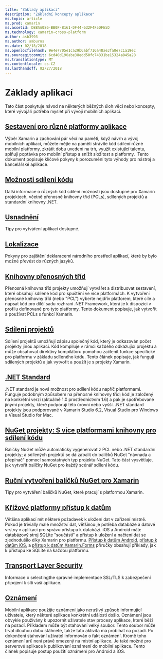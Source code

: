 ```yaml
---
title: "Základy aplikací"
description: "Základní koncepty aplikace"
ms.topic: article
ms.prod: xamarin
ms.assetid: DBBAA086-BB0F-8161-DF44-632F4F5DFE5D
ms.technology: xamarin-cross-platform
author: asb3993
ms.author: amburns
ms.date: 02/18/2018
ms.openlocfilehash: 9e4e7705e1ca29b6abf716a48ae3fa0e7c1a19ec
ms.sourcegitcommit: 6cd40d190abe38edd50fc74331be15324a845a28
ms.translationtype: MT
ms.contentlocale: cs-CZ
ms.lasthandoff: 02/27/2018
---
```

# <a name="application-fundamentals"></a>Základy aplikací

Tato část poskytuje návod na některých běžných úloh věcí nebo koncepty, které vývojáři potřeba myslet při vývoji mobilních aplikací.

##  <a name="building-cross-platform-applicationscross-platformapp-fundamentalsbuilding-cross-platform-applicationsindexmd"></a>[Sestavení pro různé platformy aplikace](~/cross-platform/app-fundamentals/building-cross-platform-applications/index.md)

Výběr Xamarin a zachování pár věcí na paměti, když návrh a vývoj mobilních aplikací, můžete mějte na paměti strávíte kód sdílení různé mobilní platformy, zkrátit dobu uvedení na trh, využít existující talentu, splňují poptávka pro mobilní přístup a snížit složitost a platformy. &nbsp;Tento dokument popisuje klíčové pokyny k porozumění tyto výhody pro nástroj a kancelářské aplikace.

## <a name="code-sharing-optionscode-sharingmd"></a>[Možnosti sdílení kódu](code-sharing.md)

Další informace o různých kód sdílení možnosti jsou dostupné pro Xamarin projektech, včetně přenosné knihovny tříd (PCLs), sdílených projektů a standardní knihovny .NET.


## <a name="accessibilityaccessibilitymd"></a>[Usnadnění](accessibility.md)

Tipy pro vytváření aplikací dostupné.


## <a name="localizationlocalizationmd"></a>[Lokalizace](localization.md)

Pokyny pro zajištění deklaracemi národního prostředí aplikací, které by bylo možné převést do různých jazyků.


##  <a name="portable-class-librariescross-platformapp-fundamentalspclmd"></a>[Knihovny přenosných tříd](~/cross-platform/app-fundamentals/pcl.md)

Přenosná knihovna tříd projekty umožňují vytvářet a distribuovat sestavení, které obsahují sdílené kód pro spuštění ve více platformách. K vytvoření přenosné knihovny tříd (nebo "PCL") vyberte nejdřív platforem, které cíle a napsat kód pro dílčí sadu rozhraní .NET Framework, která je k dispozici v profilu definované pro tyto platformy. Tento dokument popisuje, jak vytvořit a používat PCLs s funkcí Xamarin.

##  <a name="shared-projectscross-platformapp-fundamentalsshared-projectsmd"></a>[Sdílení projektů](~/cross-platform/app-fundamentals/shared-projects.md)

Sdílení projektů umožňují zápisu společný kód, který je odkazován počet projekty jinou aplikaci. Kód kompiluje v rámci každého odkazující projektu a může obsahovat direktivy kompilátoru pomohou začlenit funkce specifické pro platformu v základu sdíleného kódu. Tento článek popisuje, jak fungují sdílených projektů a jak vytvořit a použít je s projekty Xamarin.

##  <a name="net-standardcross-platformapp-fundamentalsnet-standardmd"></a>[.NET Standard](~/cross-platform/app-fundamentals/net-standard.md)

.NET standard je nová možnost pro sdílení kódu napříč platformami. Funguje podobným způsobem na přenosné knihovny tříd; kód je založený na konkrétní verzi (aktuálně 1.0 prostřednictvím 1.6) a pak je spotřebované jinými projekty, které podporují této úrovni nebo vyšší. .NET standard projekty jsou podporované v Xamarin Studio 6.2, Visual Studio pro Windows a Visual Studio for Mac.

##  <a name="nuget-projects-multiplatform-libraries-for-code-sharingcross-platformapp-fundamentalsnuget-multiplatform-librariesindexmd"></a>[NuGet projekty: S více platformami knihovny pro sdílení kódu](~/cross-platform/app-fundamentals/nuget-multiplatform-libraries/index.md)

Balíčky NuGet může automaticky vygenerovat z PCL nebo .NET standardní projekty; a sdílených projektů se dá zabalit do balíčků NuGet "návnada a přepínač" pomocí samostatných typ projektu NuGet. Tato část vysvětluje, jak vytvořit balíčky NuGet pro každý scénář sdílení kódu.

##  <a name="manually-creating-nuget-packages-for-xamarincross-platformapp-fundamentalsnuget-manualmd"></a>[Ruční vytvoření balíčků NuGet pro Xamarin](~/cross-platform/app-fundamentals/nuget-manual.md)

Tipy pro vytváření balíčků NuGet, které pracují s platformou Xamarin.

##  <a name="cross-platform-data-accessxamarin-formsdata-cloudindexmd"></a>[Křížové platformy přístup k datům](~/xamarin-forms/data-cloud/index.md)

Většina aplikací mít některé požadavek k uložení dat v zařízení místně. Pokud je trivially malé množství dat, většinou je potřeba databáze a datové vrstvy v aplikaci pro správu přístupu k databázi. iOS a Android máte databázový stroj SQLite "součástí" a přístup k uložení a načtení dat se zjednodušilo díky Xamarin pro platformu. [Přístup k datům Android](~/android/data-cloud/data-access/index.md), [přístup k datům iOS](~/ios/data-cloud/data/index.md), a [přístup k datům Xamarin.Forms](~/xamarin-forms/data-cloud/index.md) příručky obsahují příklady, jak k přístupu ke SQLite na každou platformu.


##  <a name="transport-layer-securitytransport-layer-securitymd"></a>[Transport Layer Security](transport-layer-security.md)

Informace o selectingthe správné implementace SSL/TLS k zabezpečení připojení k síti vaší aplikace.


##  <a name="notificationsxamarin-formsdata-cloudpush-notificationsindexmd"></a>[Oznámení](~/xamarin-forms/data-cloud/push-notifications/index.md)

Mobilní aplikace použijte oznámení jako nerušivý způsob informující uživatele, který některé aplikace konkrétní události došlo. Oznámení jsou obvykle používány k upozornit uživatele stav procesy aplikace, které běží na pozadí. Příkladem může být stahování velký soubor. Tento soubor může trvat dlouhou dobu stáhnete, takže tato aktivita má probíhat na pozadí. Po dokončení stahování uživatel informován o fakt oznámení.
Kromě toho oznámení arů není právě omezený na místní aplikace. Je také možné pro serverové aplikace k publikování oznámení do mobilní aplikace. Tento článek popisuje postup použití oznámení pro Android a iOS.
